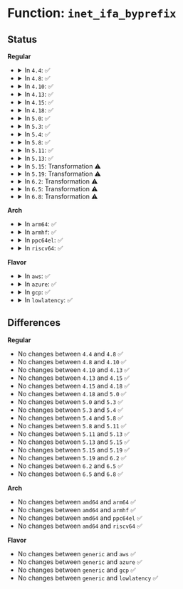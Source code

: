 # Function: <code>inet_ifa_byprefix</code>

## Status
<b>Regular</b>
<ul>
<li>
<details>
<summary>In <code>4.4</code>: ✅</summary>

```c
struct in_ifaddr *inet_ifa_byprefix(struct in_device *in_dev, __be32 prefix, __be32 mask);
```

**Collision:** Unique Global

**Inline:** No

**Transformation:** False

**Instances:**

```
In net/ipv4/devinet.c (ffffffff817921e0)
Location: net/ipv4/devinet.c:539
Inline: False
Direct callers:
  - net/ipv4/fib_frontend.c:fib_add_ifaddr
  - net/ipv4/fib_frontend.c:fib_del_ifaddr
  - net/ipv4/fib_frontend.c:fib_del_ifaddr
```
**Symbols:**

```
ffffffff817921e0-ffffffff81792257: inet_ifa_byprefix (STB_GLOBAL)
```
</details>
</li>
<li>
<details>
<summary>In <code>4.8</code>: ✅</summary>

```c
struct in_ifaddr *inet_ifa_byprefix(struct in_device *in_dev, __be32 prefix, __be32 mask);
```

**Collision:** Unique Global

**Inline:** No

**Transformation:** False

**Instances:**

```
In net/ipv4/devinet.c (ffffffff817feff0)
Location: net/ipv4/devinet.c:543
Inline: False
Direct callers:
  - net/ipv4/fib_frontend.c:fib_del_ifaddr
  - net/ipv4/fib_frontend.c:fib_del_ifaddr
  - net/ipv4/fib_frontend.c:fib_add_ifaddr
```
**Symbols:**

```
ffffffff817feff0-ffffffff817ff067: inet_ifa_byprefix (STB_GLOBAL)
```
</details>
</li>
<li>
<details>
<summary>In <code>4.10</code>: ✅</summary>

```c
struct in_ifaddr *inet_ifa_byprefix(struct in_device *in_dev, __be32 prefix, __be32 mask);
```

**Collision:** Unique Global

**Inline:** No

**Transformation:** False

**Instances:**

```
In net/ipv4/devinet.c (ffffffff8182ff50)
Location: net/ipv4/devinet.c:543
Inline: False
Direct callers:
  - net/ipv4/fib_frontend.c:fib_del_ifaddr
  - net/ipv4/fib_frontend.c:fib_del_ifaddr
  - net/ipv4/fib_frontend.c:fib_add_ifaddr
```
**Symbols:**

```
ffffffff8182ff50-ffffffff8182ffc7: inet_ifa_byprefix (STB_GLOBAL)
```
</details>
</li>
<li>
<details>
<summary>In <code>4.13</code>: ✅</summary>

```c
struct in_ifaddr *inet_ifa_byprefix(struct in_device *in_dev, __be32 prefix, __be32 mask);
```

**Collision:** Unique Global

**Inline:** No

**Transformation:** False

**Instances:**

```
In net/ipv4/devinet.c (ffffffff81851400)
Location: net/ipv4/devinet.c:562
Inline: False
Direct callers:
  - net/ipv4/fib_frontend.c:fib_del_ifaddr
  - net/ipv4/fib_frontend.c:fib_del_ifaddr
  - net/ipv4/fib_frontend.c:fib_add_ifaddr
```
**Symbols:**

```
ffffffff81851400-ffffffff81851477: inet_ifa_byprefix (STB_GLOBAL)
```
</details>
</li>
<li>
<details>
<summary>In <code>4.15</code>: ✅</summary>

```c
struct in_ifaddr *inet_ifa_byprefix(struct in_device *in_dev, __be32 prefix, __be32 mask);
```

**Collision:** Unique Global

**Inline:** No

**Transformation:** False

**Instances:**

```
In net/ipv4/devinet.c (ffffffff818d11d0)
Location: net/ipv4/devinet.c:569
Inline: False
Direct callers:
  - net/ipv4/fib_frontend.c:fib_del_ifaddr
  - net/ipv4/fib_frontend.c:fib_del_ifaddr
  - net/ipv4/fib_frontend.c:fib_add_ifaddr
```
**Symbols:**

```
ffffffff818d11d0-ffffffff818d1247: inet_ifa_byprefix (STB_GLOBAL)
```
</details>
</li>
<li>
<details>
<summary>In <code>4.18</code>: ✅</summary>

```c
struct in_ifaddr *inet_ifa_byprefix(struct in_device *in_dev, __be32 prefix, __be32 mask);
```

**Collision:** Unique Global

**Inline:** No

**Transformation:** False

**Instances:**

```
In net/ipv4/devinet.c (ffffffff81927750)
Location: net/ipv4/devinet.c:570
Inline: False
Direct callers:
  - net/ipv4/fib_frontend.c:fib_del_ifaddr
  - net/ipv4/fib_frontend.c:fib_del_ifaddr
  - net/ipv4/fib_frontend.c:fib_add_ifaddr
```
**Symbols:**

```
ffffffff81927750-ffffffff819277d4: inet_ifa_byprefix (STB_GLOBAL)
```
</details>
</li>
<li>
<details>
<summary>In <code>5.0</code>: ✅</summary>

```c
struct in_ifaddr *inet_ifa_byprefix(struct in_device *in_dev, __be32 prefix, __be32 mask);
```

**Collision:** Unique Global

**Inline:** No

**Transformation:** False

**Instances:**

```
In net/ipv4/devinet.c (ffffffff81956920)
Location: net/ipv4/devinet.c:580
Inline: False
Direct callers:
  - net/ipv4/fib_frontend.c:fib_del_ifaddr
  - net/ipv4/fib_frontend.c:fib_del_ifaddr
  - net/ipv4/fib_frontend.c:fib_add_ifaddr
```
**Symbols:**

```
ffffffff81956920-ffffffff819569a4: inet_ifa_byprefix (STB_GLOBAL)
```
</details>
</li>
<li>
<details>
<summary>In <code>5.3</code>: ✅</summary>

```c
struct in_ifaddr *inet_ifa_byprefix(struct in_device *in_dev, __be32 prefix, __be32 mask);
```

**Collision:** Unique Global

**Inline:** No

**Transformation:** False

**Instances:**

```
In net/ipv4/devinet.c (ffffffff819bb350)
Location: net/ipv4/devinet.c:603
Inline: False
Direct callers:
  - net/ipv4/fib_frontend.c:fib_del_ifaddr
  - net/ipv4/fib_frontend.c:fib_del_ifaddr
  - net/ipv4/fib_frontend.c:fib_add_ifaddr
```
**Symbols:**

```
ffffffff819bb350-ffffffff819bb3c5: inet_ifa_byprefix (STB_GLOBAL)
```
</details>
</li>
<li>
<details>
<summary>In <code>5.4</code>: ✅</summary>

```c
struct in_ifaddr *inet_ifa_byprefix(struct in_device *in_dev, __be32 prefix, __be32 mask);
```

**Collision:** Unique Global

**Inline:** No

**Transformation:** False

**Instances:**

```
In net/ipv4/devinet.c (ffffffff819f2040)
Location: net/ipv4/devinet.c:603
Inline: False
Direct callers:
  - net/ipv4/fib_frontend.c:fib_del_ifaddr
  - net/ipv4/fib_frontend.c:fib_del_ifaddr
  - net/ipv4/fib_frontend.c:fib_add_ifaddr
```
**Symbols:**

```
ffffffff819f2040-ffffffff819f20b5: inet_ifa_byprefix (STB_GLOBAL)
```
</details>
</li>
<li>
<details>
<summary>In <code>5.8</code>: ✅</summary>

```c
struct in_ifaddr *inet_ifa_byprefix(struct in_device *in_dev, __be32 prefix, __be32 mask);
```

**Collision:** Unique Global

**Inline:** No

**Transformation:** False

**Instances:**

```
In net/ipv4/devinet.c (ffffffff81ae0230)
Location: net/ipv4/devinet.c:604
Inline: False
Direct callers:
  - net/ipv4/fib_frontend.c:fib_del_ifaddr
  - net/ipv4/fib_frontend.c:fib_del_ifaddr
  - net/ipv4/fib_frontend.c:fib_add_ifaddr
```
**Symbols:**

```
ffffffff81ae0230-ffffffff81ae02a5: inet_ifa_byprefix (STB_GLOBAL)
```
</details>
</li>
<li>
<details>
<summary>In <code>5.11</code>: ✅</summary>

```c
struct in_ifaddr *inet_ifa_byprefix(struct in_device *in_dev, __be32 prefix, __be32 mask);
```

**Collision:** Unique Global

**Inline:** No

**Transformation:** False

**Instances:**

```
In net/ipv4/devinet.c (ffffffff81aed0b0)
Location: net/ipv4/devinet.c:604
Inline: False
Direct callers:
  - net/ipv4/fib_frontend.c:fib_del_ifaddr
  - net/ipv4/fib_frontend.c:fib_del_ifaddr
  - net/ipv4/fib_frontend.c:fib_add_ifaddr
```
**Symbols:**

```
ffffffff81aed0b0-ffffffff81aed125: inet_ifa_byprefix (STB_GLOBAL)
```
</details>
</li>
<li>
<details>
<summary>In <code>5.13</code>: ✅</summary>

```c
struct in_ifaddr *inet_ifa_byprefix(struct in_device *in_dev, __be32 prefix, __be32 mask);
```

**Collision:** Unique Global

**Inline:** No

**Transformation:** False

**Instances:**

```
In net/ipv4/devinet.c (ffffffff81ad8890)
Location: net/ipv4/devinet.c:604
Inline: False
Direct callers:
  - net/ipv4/fib_frontend.c:fib_del_ifaddr
  - net/ipv4/fib_frontend.c:fib_del_ifaddr
  - net/ipv4/fib_frontend.c:fib_add_ifaddr
```
**Symbols:**

```
ffffffff81ad8890-ffffffff81ad8905: inet_ifa_byprefix (STB_GLOBAL)
```
</details>
</li>
<li>
<details>
<summary>In <code>5.15</code>: Transformation ⚠️</summary>

```c
struct in_ifaddr *inet_ifa_byprefix(struct in_device *in_dev, __be32 prefix, __be32 mask);
```

**Collision:** Unique Global

**Inline:** No

**Transformation:** True

**Instances:**

```
In net/ipv4/devinet.c (0)
Location: net/ipv4/devinet.c:604
Inline: False
Direct callers:
  - net/ipv4/fib_frontend.c:fib_del_ifaddr
  - net/ipv4/fib_frontend.c:fib_del_ifaddr
  - net/ipv4/fib_frontend.c:fib_add_ifaddr
```
**Symbols:**

```
ffffffff81d3c2d0-ffffffff81d3c2e5: inet_ifa_byprefix.cold (STB_LOCAL)
ffffffff81b97720-ffffffff81b977a8: inet_ifa_byprefix (STB_GLOBAL)
```
</details>
</li>
<li>
<details>
<summary>In <code>5.19</code>: Transformation ⚠️</summary>

```c
struct in_ifaddr *inet_ifa_byprefix(struct in_device *in_dev, __be32 prefix, __be32 mask);
```

**Collision:** Unique Global

**Inline:** No

**Transformation:** True

**Instances:**

```
In net/ipv4/devinet.c (0)
Location: net/ipv4/devinet.c:605
Inline: False
Direct callers:
  - net/ipv4/fib_frontend.c:fib_del_ifaddr
  - net/ipv4/fib_frontend.c:fib_del_ifaddr
  - net/ipv4/fib_frontend.c:fib_add_ifaddr
```
**Symbols:**

```
ffffffff81f08b14-ffffffff81f08b29: inet_ifa_byprefix.cold (STB_LOCAL)
ffffffff81d294b0-ffffffff81d29542: inet_ifa_byprefix (STB_GLOBAL)
```
</details>
</li>
<li>
<details>
<summary>In <code>6.2</code>: Transformation ⚠️</summary>

```c
struct in_ifaddr *inet_ifa_byprefix(struct in_device *in_dev, __be32 prefix, __be32 mask);
```

**Collision:** Unique Global

**Inline:** No

**Transformation:** True

**Instances:**

```
In net/ipv4/devinet.c (0)
Location: net/ipv4/devinet.c:606
Inline: False
Direct callers:
  - net/ipv4/fib_frontend.c:fib_del_ifaddr
  - net/ipv4/fib_frontend.c:fib_del_ifaddr
  - net/ipv4/fib_frontend.c:fib_add_ifaddr
```
**Symbols:**

```
ffffffff820b051a-ffffffff820b052f: inet_ifa_byprefix.cold (STB_LOCAL)
ffffffff81ef0e30-ffffffff81ef0ec2: inet_ifa_byprefix (STB_GLOBAL)
```
</details>
</li>
<li>
<details>
<summary>In <code>6.5</code>: Transformation ⚠️</summary>

```c
struct in_ifaddr *inet_ifa_byprefix(struct in_device *in_dev, __be32 prefix, __be32 mask);
```

**Collision:** Unique Global

**Inline:** No

**Transformation:** True

**Instances:**

```
In net/ipv4/devinet.c (0)
Location: net/ipv4/devinet.c:606
Inline: False
Direct callers:
  - net/ipv4/fib_frontend.c:fib_del_ifaddr
  - net/ipv4/fib_frontend.c:fib_del_ifaddr
  - net/ipv4/fib_frontend.c:fib_add_ifaddr
```
**Symbols:**

```
ffffffff821317c5-ffffffff821317da: inet_ifa_byprefix.cold (STB_LOCAL)
ffffffff81f508a0-ffffffff81f50932: inet_ifa_byprefix (STB_GLOBAL)
```
</details>
</li>
<li>
<details>
<summary>In <code>6.8</code>: Transformation ⚠️</summary>

```c
struct in_ifaddr *inet_ifa_byprefix(struct in_device *in_dev, __be32 prefix, __be32 mask);
```

**Collision:** Unique Global

**Inline:** No

**Transformation:** True

**Instances:**

```
In net/ipv4/devinet.c (0)
Location: net/ipv4/devinet.c:607
Inline: False
Direct callers:
  - net/ipv4/fib_frontend.c:fib_del_ifaddr
  - net/ipv4/fib_frontend.c:fib_del_ifaddr
  - net/ipv4/fib_frontend.c:fib_add_ifaddr
```
**Symbols:**

```
ffffffff82213189-ffffffff8221319e: inet_ifa_byprefix.cold (STB_LOCAL)
ffffffff82016b20-ffffffff82016bb2: inet_ifa_byprefix (STB_GLOBAL)
```
</details>
</li>
</ul>
<b>Arch</b>
<ul>
<li>
<details>
<summary>In <code>arm64</code>: ✅</summary>

```c
struct in_ifaddr *inet_ifa_byprefix(struct in_device *in_dev, __be32 prefix, __be32 mask);
```

**Collision:** Unique Global

**Inline:** No

**Transformation:** False

**Instances:**

```
In net/ipv4/devinet.c (ffff800010ca82d8)
Location: net/ipv4/devinet.c:603
Inline: False
Direct callers:
  - net/ipv4/fib_frontend.c:fib_del_ifaddr
  - net/ipv4/fib_frontend.c:fib_del_ifaddr
  - net/ipv4/fib_frontend.c:fib_add_ifaddr
```
**Symbols:**

```
ffff800010ca82d8-ffff800010ca837c: inet_ifa_byprefix (STB_GLOBAL)
```
</details>
</li>
<li>
<details>
<summary>In <code>armhf</code>: ✅</summary>

```c
struct in_ifaddr *inet_ifa_byprefix(struct in_device *in_dev, __be32 prefix, __be32 mask);
```

**Collision:** Unique Global

**Inline:** No

**Transformation:** False

**Instances:**

```
In net/ipv4/devinet.c (c0db4a30)
Location: net/ipv4/devinet.c:603
Inline: False
Direct callers:
  - net/ipv4/fib_frontend.c:fib_del_ifaddr
  - net/ipv4/fib_frontend.c:fib_del_ifaddr
  - net/ipv4/fib_frontend.c:fib_add_ifaddr
```
**Symbols:**

```
c0db4a30-c0db4ae0: inet_ifa_byprefix (STB_GLOBAL)
```
</details>
</li>
<li>
<details>
<summary>In <code>ppc64el</code>: ✅</summary>

```c
struct in_ifaddr *inet_ifa_byprefix(struct in_device *in_dev, __be32 prefix, __be32 mask);
```

**Collision:** Unique Global

**Inline:** No

**Transformation:** False

**Instances:**

```
In net/ipv4/devinet.c (c000000000dbcd70)
Location: net/ipv4/devinet.c:603
Inline: False
Direct callers:
  - net/ipv4/fib_frontend.c:fib_del_ifaddr
  - net/ipv4/fib_frontend.c:fib_del_ifaddr
  - net/ipv4/fib_frontend.c:fib_add_ifaddr
```
**Symbols:**

```
c000000000dbcd70-c000000000dbce58: inet_ifa_byprefix (STB_GLOBAL)
```
</details>
</li>
<li>
<details>
<summary>In <code>riscv64</code>: ✅</summary>

```c
struct in_ifaddr *inet_ifa_byprefix(struct in_device *in_dev, __be32 prefix, __be32 mask);
```

**Collision:** Unique Global

**Inline:** No

**Transformation:** False

**Instances:**

```
In net/ipv4/devinet.c (ffffffe00080310c)
Location: net/ipv4/devinet.c:603
Inline: False
Direct callers:
  - net/ipv4/fib_frontend.c:fib_del_ifaddr
  - net/ipv4/fib_frontend.c:fib_del_ifaddr
  - net/ipv4/fib_frontend.c:fib_add_ifaddr
```
**Symbols:**

```
ffffffe00080310c-ffffffe000803194: inet_ifa_byprefix (STB_GLOBAL)
```
</details>
</li>
</ul>
<b>Flavor</b>
<ul>
<li>
<details>
<summary>In <code>aws</code>: ✅</summary>

```c
struct in_ifaddr *inet_ifa_byprefix(struct in_device *in_dev, __be32 prefix, __be32 mask);
```

**Collision:** Unique Global

**Inline:** No

**Transformation:** False

**Instances:**

```
In net/ipv4/devinet.c (ffffffff81991de0)
Location: net/ipv4/devinet.c:603
Inline: False
Direct callers:
  - net/ipv4/fib_frontend.c:fib_del_ifaddr
  - net/ipv4/fib_frontend.c:fib_del_ifaddr
  - net/ipv4/fib_frontend.c:fib_add_ifaddr
```
**Symbols:**

```
ffffffff81991de0-ffffffff81991e55: inet_ifa_byprefix (STB_GLOBAL)
```
</details>
</li>
<li>
<details>
<summary>In <code>azure</code>: ✅</summary>

```c
struct in_ifaddr *inet_ifa_byprefix(struct in_device *in_dev, __be32 prefix, __be32 mask);
```

**Collision:** Unique Global

**Inline:** No

**Transformation:** False

**Instances:**

```
In net/ipv4/devinet.c (ffffffff8194b8a0)
Location: net/ipv4/devinet.c:603
Inline: False
Direct callers:
  - net/ipv4/fib_frontend.c:fib_del_ifaddr
  - net/ipv4/fib_frontend.c:fib_del_ifaddr
  - net/ipv4/fib_frontend.c:fib_add_ifaddr
```
**Symbols:**

```
ffffffff8194b8a0-ffffffff8194b915: inet_ifa_byprefix (STB_GLOBAL)
```
</details>
</li>
<li>
<details>
<summary>In <code>gcp</code>: ✅</summary>

```c
struct in_ifaddr *inet_ifa_byprefix(struct in_device *in_dev, __be32 prefix, __be32 mask);
```

**Collision:** Unique Global

**Inline:** No

**Transformation:** False

**Instances:**

```
In net/ipv4/devinet.c (ffffffff819fc680)
Location: net/ipv4/devinet.c:603
Inline: False
Direct callers:
  - net/ipv4/fib_frontend.c:fib_del_ifaddr
  - net/ipv4/fib_frontend.c:fib_del_ifaddr
  - net/ipv4/fib_frontend.c:fib_add_ifaddr
```
**Symbols:**

```
ffffffff819fc680-ffffffff819fc6f5: inet_ifa_byprefix (STB_GLOBAL)
```
</details>
</li>
<li>
<details>
<summary>In <code>lowlatency</code>: ✅</summary>

```c
struct in_ifaddr *inet_ifa_byprefix(struct in_device *in_dev, __be32 prefix, __be32 mask);
```

**Collision:** Unique Global

**Inline:** No

**Transformation:** False

**Instances:**

```
In net/ipv4/devinet.c (ffffffff81a06a10)
Location: net/ipv4/devinet.c:603
Inline: False
Direct callers:
  - net/ipv4/fib_frontend.c:fib_del_ifaddr
  - net/ipv4/fib_frontend.c:fib_del_ifaddr
  - net/ipv4/fib_frontend.c:fib_add_ifaddr
```
**Symbols:**

```
ffffffff81a06a10-ffffffff81a06a85: inet_ifa_byprefix (STB_GLOBAL)
```
</details>
</li>
</ul>

## Differences
<b>Regular</b>
<ul>
<li>
No changes between <code>4.4</code> and <code>4.8</code> ✅
</li>
<li>
No changes between <code>4.8</code> and <code>4.10</code> ✅
</li>
<li>
No changes between <code>4.10</code> and <code>4.13</code> ✅
</li>
<li>
No changes between <code>4.13</code> and <code>4.15</code> ✅
</li>
<li>
No changes between <code>4.15</code> and <code>4.18</code> ✅
</li>
<li>
No changes between <code>4.18</code> and <code>5.0</code> ✅
</li>
<li>
No changes between <code>5.0</code> and <code>5.3</code> ✅
</li>
<li>
No changes between <code>5.3</code> and <code>5.4</code> ✅
</li>
<li>
No changes between <code>5.4</code> and <code>5.8</code> ✅
</li>
<li>
No changes between <code>5.8</code> and <code>5.11</code> ✅
</li>
<li>
No changes between <code>5.11</code> and <code>5.13</code> ✅
</li>
<li>
No changes between <code>5.13</code> and <code>5.15</code> ✅
</li>
<li>
No changes between <code>5.15</code> and <code>5.19</code> ✅
</li>
<li>
No changes between <code>5.19</code> and <code>6.2</code> ✅
</li>
<li>
No changes between <code>6.2</code> and <code>6.5</code> ✅
</li>
<li>
No changes between <code>6.5</code> and <code>6.8</code> ✅
</li>
</ul>
<b>Arch</b>
<ul>
<li>
No changes between <code>amd64</code> and <code>arm64</code> ✅
</li>
<li>
No changes between <code>amd64</code> and <code>armhf</code> ✅
</li>
<li>
No changes between <code>amd64</code> and <code>ppc64el</code> ✅
</li>
<li>
No changes between <code>amd64</code> and <code>riscv64</code> ✅
</li>
</ul>
<b>Flavor</b>
<ul>
<li>
No changes between <code>generic</code> and <code>aws</code> ✅
</li>
<li>
No changes between <code>generic</code> and <code>azure</code> ✅
</li>
<li>
No changes between <code>generic</code> and <code>gcp</code> ✅
</li>
<li>
No changes between <code>generic</code> and <code>lowlatency</code> ✅
</li>
</ul>
